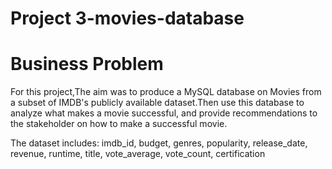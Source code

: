 # Project 3-movies-database
 
# Business Problem
For this project,The aim was to produce a MySQL database on Movies from a subset of IMDB's publicly available dataset.Then use this database to analyze what makes a movie successful, and provide recommendations to the stakeholder on how to make a successful movie.

The dataset includes:
imdb_id, budget, genres, popularity, release_date, revenue, runtime, title, vote_average, vote_count, certification   
